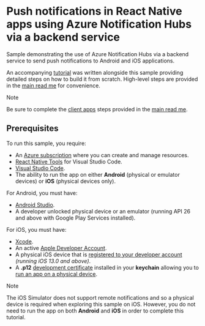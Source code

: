 # Push notifications in React Native apps using Azure Notification Hubs via a backend service

Sample demonstrating the use of Azure Notification Hubs via a backend service to send push notifications to Android and iOS applications.

An accompanying [tutorial](https://docs.microsoft.com/azure/developer/mobile-apps/notification-hubs-backend-service-react-native) was written alongside this sample providing detailed steps on how to build it from scratch. High-level steps are provided in the [main read me](https://github.com/xamcat/mobcat-samples/tree/master/notification_hub_backend_service) for convenience.

> [!NOTE]
> Be sure to complete the [client apps](https://github.com/xamcat/mobcat-samples/tree/master/notification_hub_backend_service#client-apps) steps provided in the [main read me](https://github.com/xamcat/mobcat-samples/tree/master/notification_hub_backend_service).

## Prerequisites

To run this sample, you require:

* An [Azure subscription](https://portal.azure.com) where you can create and manage resources.
* [React Native Tools](https://marketplace.visualstudio.com/items?itemName=msjsdiag.vscode-react-native) for Visual Studio Code.
* [Visual Studio Code](https://code.visualstudio.com/download).
* The ability to run the app on either **Android** (physical or emulator devices) or **iOS** (physical devices only).

For Android, you must have:

* [Android Studio](https://developer.android.com/studio).
* A developer unlocked physical device or an emulator (running API 26 and above with Google Play Services installed).

For iOS, you must have:

* [Xcode](https://developer.android.com/studio).
* An active [Apple Developer Account](https://developer.apple.com).
* A physical iOS device that is [registered to your developer account](https://help.apple.com/developer-account/#/dev40df0d9fa) *(running iOS 13.0 and above)*.
* A **.p12** [development certificate](https://help.apple.com/developer-account/#/dev04fd06d56) installed in your **keychain** allowing you to [run an app on a physical device](https://help.apple.com/xcode/mac/current/#/dev5a825a1ca).

> [!NOTE]
> The iOS Simulator does not support remote notifications and so a physical device is required when exploring this sample on iOS. However, you do not need to run the app on both **Android** and **iOS** in order to complete this tutorial.
